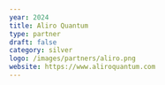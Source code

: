 ```yaml
---
year: 2024
title: Aliro Quantum
type: partner
draft: false
category: silver
logo: /images/partners/aliro.png
website: https://www.aliroquantum.com
---
```

